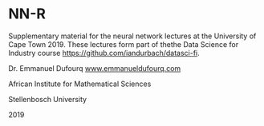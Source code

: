 # NN-R
Supplementary material for the neural network lectures at the University of Cape Town 2019. These lectures form part of thethe Data Science for Industry course https://github.com/iandurbach/datasci-fi.

Dr. Emmanuel Dufourq 
www.emmanueldufourq.com

African Institute for Mathematical Sciences

Stellenbosch University

2019
